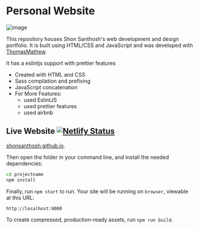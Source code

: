 
# Personal Website

![image](https://github.com/mjvbz/mjvbz.github.io/blob/master/__aditional/Images/IMG_20211129_120504_482.jpg)

This repository houses Shon Santhosh's web development and design portfolio. It is built using HTML/CSS and JavaScript and was developed with  [ThomasMathew](https://github.com/TomsMater).

It has a eslintjs support with prettier features

- Created with HTML and CSS
- Sass compilation and prefixing
- JavaScript concatenation
- For More Features:
  - used EslintJS
  - used prettier features
  - used airbnb 

## Live Website [![Netlify Status](https://api.netlify.com/api/v1/badges/a47598b9-6c2e-40a1-b646-a5f3334db8d7/deploy-status)](https://app.netlify.com/sites/itsmeshon/deploys)

<a href="https://shonsanthosh.github.io">shonsanthosh.github.io</a>.

Then open the folder in your command line, and install the needed dependencies:

```bash
cd projectname
npm install
```

Finally, run `npm start` to run. Your site will be running on `browser`, viewable at this URL:

```
http://localhost:8000
```

To create compressed, production-ready assets, run `npm run build`.
  
